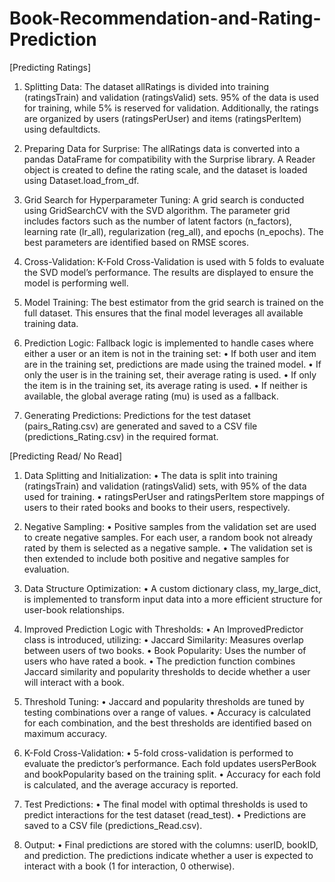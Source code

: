 # Book-Recommendation-and-Rating-Prediction

[Predicting Ratings]
1. Splitting Data:
The dataset allRatings is divided into training (ratingsTrain) and validation (ratingsValid) sets. 
95% of the data is used for training, while 5% is reserved for validation. 
Additionally, the ratings are organized by users (ratingsPerUser) and items (ratingsPerItem) using defaultdicts.

2. Preparing Data for Surprise:
The allRatings data is converted into a pandas DataFrame for compatibility with the Surprise library. 
A Reader object is created to define the rating scale, and the dataset is loaded using Dataset.load_from_df.

3. Grid Search for Hyperparameter Tuning:
A grid search is conducted using GridSearchCV with the SVD algorithm. 
The parameter grid includes factors such as the number of latent factors (n_factors), learning rate (lr_all), regularization (reg_all), and epochs (n_epochs). 
The best parameters are identified based on RMSE scores.

4. Cross-Validation:
K-Fold Cross-Validation is used with 5 folds to evaluate the SVD model’s performance. 
The results are displayed to ensure the model is performing well.

5. Model Training:
The best estimator from the grid search is trained on the full dataset. 
This ensures that the final model leverages all available training data.

6. Prediction Logic:
Fallback logic is implemented to handle cases where either a user or an item is not in the training set:
	•	If both user and item are in the training set, predictions are made using the trained model.
	•	If only the user is in the training set, their average rating is used.
	•	If only the item is in the training set, its average rating is used.
	•	If neither is available, the global average rating (mu) is used as a fallback.

7. Generating Predictions:
Predictions for the test dataset (pairs_Rating.csv) are generated and saved to a CSV file (predictions_Rating.csv) in the required format.

[Predicting Read/ No Read]
1. Data Splitting and Initialization:
	•	The data is split into training (ratingsTrain) and validation (ratingsValid) sets, with 95% of the data used for training.
	•	ratingsPerUser and ratingsPerItem store mappings of users to their rated books and books to their users, respectively.

2. Negative Sampling:
	•	Positive samples from the validation set are used to create negative samples. For each user, a random book not already rated by them is selected as a negative sample.
	•	The validation set is then extended to include both positive and negative samples for evaluation.

3. Data Structure Optimization:
	•	A custom dictionary class, my_large_dict, is implemented to transform input data into a more efficient structure for user-book relationships.

4. Improved Prediction Logic with Thresholds:
	•	An ImprovedPredictor class is introduced, utilizing:
	•	Jaccard Similarity: Measures overlap between users of two books.
	•	Book Popularity: Uses the number of users who have rated a book.
	•	The prediction function combines Jaccard similarity and popularity thresholds to decide whether a user will interact with a book.

5. Threshold Tuning:
	•	Jaccard and popularity thresholds are tuned by testing combinations over a range of values.
	•	Accuracy is calculated for each combination, and the best thresholds are identified based on maximum accuracy.

6. K-Fold Cross-Validation:
	•	5-fold cross-validation is performed to evaluate the predictor’s performance. Each fold updates usersPerBook and bookPopularity based on the training split.
	•	Accuracy for each fold is calculated, and the average accuracy is reported.

7. Test Predictions:
	•	The final model with optimal thresholds is used to predict interactions for the test dataset (read_test).
	•	Predictions are saved to a CSV file (predictions_Read.csv).

8. Output:
	•	Final predictions are stored with the columns: userID, bookID, and prediction. The predictions indicate whether a user is expected to interact with a book (1 for interaction, 0 otherwise).